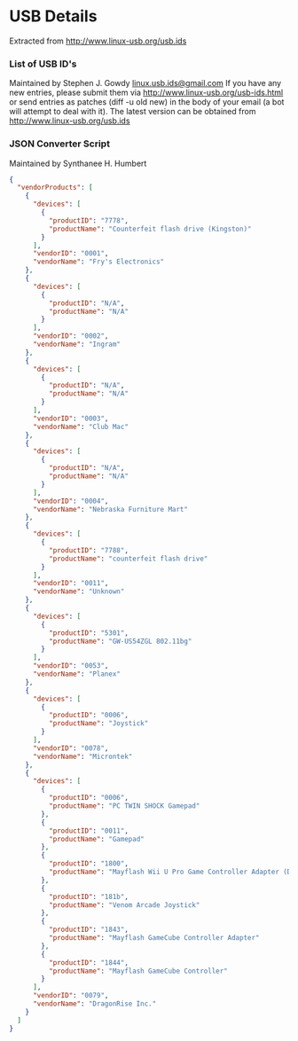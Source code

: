 # USB Details
Extracted from http://www.linux-usb.org/usb.ids

### List of USB ID's
Maintained by Stephen J. Gowdy <linux.usb.ids@gmail.com>
If you have any new entries, please submit them via
http://www.linux-usb.org/usb-ids.html
or send entries as patches (diff -u old new) in the
body of your email (a bot will attempt to deal with it).
The latest version can be obtained from
http://www.linux-usb.org/usb.ids

### JSON Converter Script
Maintained by Synthanee H. Humbert

```json
{
  "vendorProducts": [
    {
      "devices": [
        {
          "productID": "7778",
          "productName": "Counterfeit flash drive (Kingston)"
        }
      ],
      "vendorID": "0001",
      "vendorName": "Fry's Electronics"
    },
    {
      "devices": [
        {
          "productID": "N/A",
          "productName": "N/A"
        }
      ],
      "vendorID": "0002",
      "vendorName": "Ingram"
    },
    {
      "devices": [
        {
          "productID": "N/A",
          "productName": "N/A"
        }
      ],
      "vendorID": "0003",
      "vendorName": "Club Mac"
    },
    {
      "devices": [
        {
          "productID": "N/A",
          "productName": "N/A"
        }
      ],
      "vendorID": "0004",
      "vendorName": "Nebraska Furniture Mart"
    },
    {
      "devices": [
        {
          "productID": "7788",
          "productName": "counterfeit flash drive"
        }
      ],
      "vendorID": "0011",
      "vendorName": "Unknown"
    },
    {
      "devices": [
        {
          "productID": "5301",
          "productName": "GW-US54ZGL 802.11bg"
        }
      ],
      "vendorID": "0053",
      "vendorName": "Planex"
    },
    {
      "devices": [
        {
          "productID": "0006",
          "productName": "Joystick"
        }
      ],
      "vendorID": "0078",
      "vendorName": "Microntek"
    },
    {
      "devices": [
        {
          "productID": "0006",
          "productName": "PC TWIN SHOCK Gamepad"
        },
        {
          "productID": "0011",
          "productName": "Gamepad"
        },
        {
          "productID": "1800",
          "productName": "Mayflash Wii U Pro Game Controller Adapter (DirectInput)"
        },
        {
          "productID": "181b",
          "productName": "Venom Arcade Joystick"
        },
        {
          "productID": "1843",
          "productName": "Mayflash GameCube Controller Adapter"
        },
        {
          "productID": "1844",
          "productName": "Mayflash GameCube Controller"
        }
      ],
      "vendorID": "0079",
      "vendorName": "DragonRise Inc."
    }
  ]
}
```

